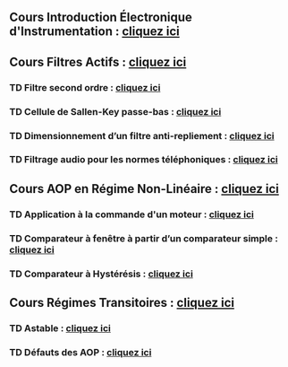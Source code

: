 ## Cours Introduction Électronique d'Instrumentation : <a href="https://afarciniegasm.github.io/Enseignement/Electronique/SE2/01_Cours_Intro_SE2.pdf" target="_blank">cliquez ici</a>  <br>

## Cours Filtres Actifs : <a href="https://afarciniegasm.github.io/Enseignement/Electronique/SE2/02_Cours_Filtres_Actifs.pdf" target="_blank">cliquez ici</a>  <br>

### TD Filtre second ordre : <a href="https://afarciniegasm.github.io/Enseignement/Electronique/SE2/03_TD_Filtre2nd.pdf" target="_blank">cliquez ici</a>  <br>

### TD Cellule de Sallen-Key passe-bas : <a href="https://afarciniegasm.github.io/Enseignement/Electronique/SE2/04_TD_Filtre2SallenKey.pdf" target="_blank">cliquez ici</a>  <br>

### TD Dimensionnement d’un filtre anti-repliement : <a href="https://afarciniegasm.github.io/Enseignement/Electronique/SE2/06_TD_Filtre2Rauch.pdf" target="_blank">cliquez ici</a>  <br>

### TD Filtrage audio pour les normes téléphoniques : <a href="https://afarciniegasm.github.io/Enseignement/Electronique/SE2/05_TD_FiltrageAudio.pdf" target="_blank">cliquez ici</a>  <br>

## Cours AOP en Régime Non-Linéaire : <a href="https://afarciniegasm.github.io/Enseignement/Electronique/SE2/07_Cours_AOP_RNL.pdf" target="_blank">cliquez ici</a>  <br>

### TD Application à la commande d'un moteur : <a href="https://afarciniegasm.github.io/Enseignement/Electronique/SE2/08_TD_AOP_RNL.pdf" target="_blank">cliquez ici</a>  <br>

### TD Comparateur à fenêtre à partir d’un comparateur simple : <a href="https://afarciniegasm.github.io/Enseignement/Electronique/SE2/09_TD_comparateur_fenetre.pdf" target="_blank">cliquez ici</a>  <br>

### TD Comparateur à Hystérésis : <a href="https://afarciniegasm.github.io/Enseignement/Electronique/SE2/10_TD_hysteresis.pdf" target="_blank">cliquez ici</a>  <br>

## Cours Régimes Transitoires : <a href="https://afarciniegasm.github.io/Enseignement/Electronique/SE2/11_Cours_EquaDiff.pdf" target="_blank">cliquez ici</a>  <br>

### TD Astable : <a href="https://afarciniegasm.github.io/Enseignement/Electronique/SE2/12_TD_AOP_Astable.pdf" target="_blank">cliquez ici</a>  <br>

### TD Défauts des AOP : <a href="https://afarciniegasm.github.io/Enseignement/Electronique/SE2/13_TD_AOP_Defauts.pdf" target="_blank">cliquez ici</a>  <br>

